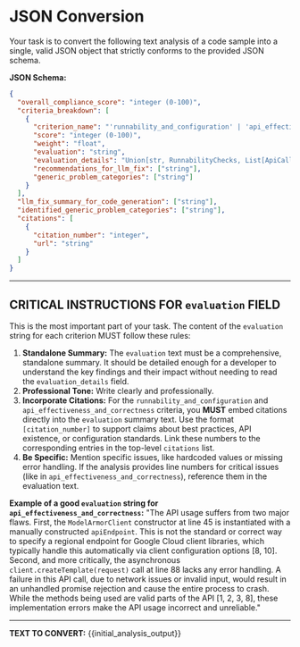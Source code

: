 # JSON Conversion

Your task is to convert the following text analysis of a code sample into a single, valid JSON object that strictly conforms to the provided JSON schema.

**JSON Schema:**

```json
{
  "overall_compliance_score": "integer (0-100)",
  "criteria_breakdown": [
    {
      "criterion_name": "'runnability_and_configuration' | 'api_effectiveness_and_correctness' | 'comments_and_code_clarity' | 'formatting_and_consistency' | 'language_best_practices' | 'llm_training_fitness_and_explicitness'",
      "score": "integer (0-100)",
      "weight": "float",
      "evaluation": "string",
      "evaluation_details": "Union[str, RunnabilityChecks, List[ApiCallAnalysis]]",
      "recommendations_for_llm_fix": ["string"],
      "generic_problem_categories": ["string"]
    }
  ],
  "llm_fix_summary_for_code_generation": ["string"],
  "identified_generic_problem_categories": ["string"],
  "citations": [
    {
      "citation_number": "integer",
      "url": "string"
    }
  ]
}
```

---

## CRITICAL INSTRUCTIONS FOR `evaluation` FIELD

This is the most important part of your task. The content of the `evaluation` string for each criterion MUST follow these rules:

1. **Standalone Summary:** The `evaluation` text must be a comprehensive, standalone summary. It should be detailed enough for a developer to understand the key findings and their impact without needing to read the `evaluation_details` field.
2. **Professional Tone:** Write clearly and professionally.
3. **Incorporate Citations:** For the `runnability_and_configuration` and `api_effectiveness_and_correctness` criteria, you **MUST** embed citations directly into the `evaluation` summary text. Use the format `[citation_number]` to support claims about best practices, API existence, or configuration standards. Link these numbers to the corresponding entries in the top-level `citations` list.
4. **Be Specific:** Mention specific issues, like hardcoded values or missing error handling. If the analysis provides line numbers for critical issues (like in `api_effectiveness_and_correctness`), reference them in the evaluation text.

**Example of a good `evaluation` string for `api_effectiveness_and_correctness`:**
"The API usage suffers from two major flaws. First, the `ModelArmorClient` constructor at line 45 is instantiated with a manually constructed `apiEndpoint`. This is not the standard or correct way to specify a regional endpoint for Google Cloud client libraries, which typically handle this automatically via client configuration options [8, 10]. Second, and more critically, the asynchronous `client.createTemplate(request)` call at line 88 lacks any error handling. A failure in this API call, due to network issues or invalid input, would result in an unhandled promise rejection and cause the entire process to crash. While the methods being used are valid parts of the API [1, 2, 3, 8], these implementation errors make the API usage incorrect and unreliable."

---

**TEXT TO CONVERT:**
{{initial_analysis_output}}
